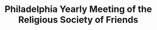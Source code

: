 ---
layout: repo
title: "Philadelphia Yearly Meeting of the Religious Society of Friends"
id: 14361
permalink: repos/14361/
---